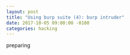 ```yaml
---
layout: post
title: "Using burp suite (4): burp intruder"
date: 2017-10-05 09:00:00 -0100
categories: hacking
---
```

preparing
